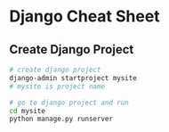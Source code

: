 # Django Cheat Sheet

## Create Django Project 

```bash
# create django project
django-admin startproject mysite
# mysite is project name 

# go to django project and run
cd mysite
python manage.py runserver
```